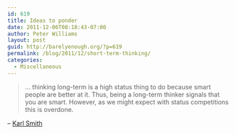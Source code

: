 ```yaml
---
id: 619
title: Ideas to ponder
date: 2011-12-06T08:18:43-07:00
author: Peter Williams
layout: post
guid: http://barelyenough.org/?p=619
permalink: /blog/2011/12/short-term-thinking/
categories:
  - Miscellaneous
---
```

> &#8230; thinking long-term is a high status thing to do because smart people are better at it. Thus, being a long-term thinker signals that you are smart. However, as we might expect with status competitions this is overdone.

&#8211; [Karl Smith](http://modeledbehavior.com/2011/12/03/in-praise-of-dirty-energy-ctd/)